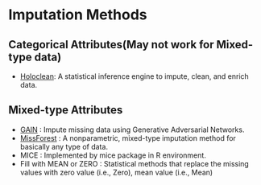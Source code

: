 # Imputation Methods


## Categorical Attributes(May not work for Mixed-type data)
* [Holoclean](https://github.com/HoloClean/holoclean): A statistical inference engine to impute, clean, and enrich data.

## Mixed-type Attributes
* [GAIN](https://github.com/ruclty/CorruptAdaptation/tree/master/imputation/GAIN) : Impute missing data using Generative Adversarial Networks.
* [MissForest](https://github.com/stekhoven/missForest) : A nonparametric, mixed-type imputation method for basically any type of data.
* MICE : Implemented by mice package in R environment.
* Fill with MEAN or ZERO : Statistical methods that replace the missing values with zero value (i.e., Zero), mean value (i.e., Mean)
